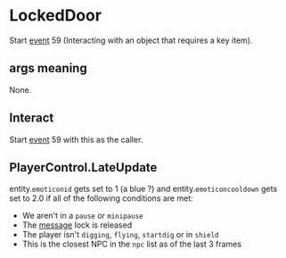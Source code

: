 # LockedDoor
Start [event](../../../Enums%20and%20IDs/Events.md) 59 (Interacting with an object that requires a key item).

## args meaning
None.

## Interact
Start [event](../../../Enums%20and%20IDs/Events.md) 59 with this as the caller.

## PlayerControl.LateUpdate
entity.`emoticonid` gets set to 1 (a blue ?) and entity.`emoticoncooldown` gets set to 2.0 if all of the following conditions are met:
- We aren't in a `pause` or `minipause`
- The [message](../../../SetText/Notable%20states.md#message) lock is released
- The player isn't `digging`, `flying`, `startdig` or in `shield`
- This is the closest NPC in the `npc` list as of the last 3 frames